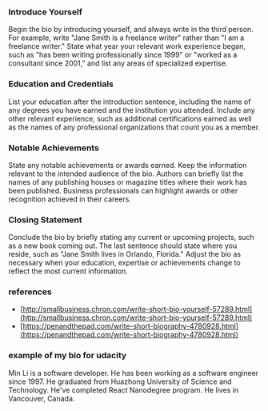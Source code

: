 ### Introduce Yourself
Begin the bio by introducing yourself, and always write in the third person. For example, write "Jane Smith is a freelance writer" rather than "I am a freelance writer." State what year your relevant work experience began, such as "has been writing professionally since 1999" or "worked as a consultant since 2001," and list any areas of specialized expertise.

### Education and Credentials
List your education after the introduction sentence, including the name of any degrees you have earned and the institution you attended. Include any other relevant experience, such as additional certifications earned as well as the names of any professional organizations that count you as a member.

### Notable Achievements
State any notable achievements or awards earned. Keep the information relevant to the intended audience of the bio. Authors can briefly list the names of any publishing houses or magazine titles where their work has been published. Business professionals can highlight awards or other recognition achieved in their careers.

### Closing Statement
Conclude the bio by briefly stating any current or upcoming projects, such as a new book coming out. The last sentence should state where you reside, such as "Jane Smith lives in Orlando, Florida." Adjust the bio as necessary when your education, expertise or achievements change to reflect the most current information.

### references
- [http://smallbusiness.chron.com/write-short-bio-yourself-57289.html](http://smallbusiness.chron.com/write-short-bio-yourself-57289.html)
- [https://penandthepad.com/write-short-biography-4780928.html](https://penandthepad.com/write-short-biography-4780928.html)

### example of my bio for udacity
Min Li is a software developer. He has been working as a software engineer since 1997. He graduated from Huazhong University of Science and Technology. He've completed React Nanodegree program. He lives in Vancouver, Canada.
